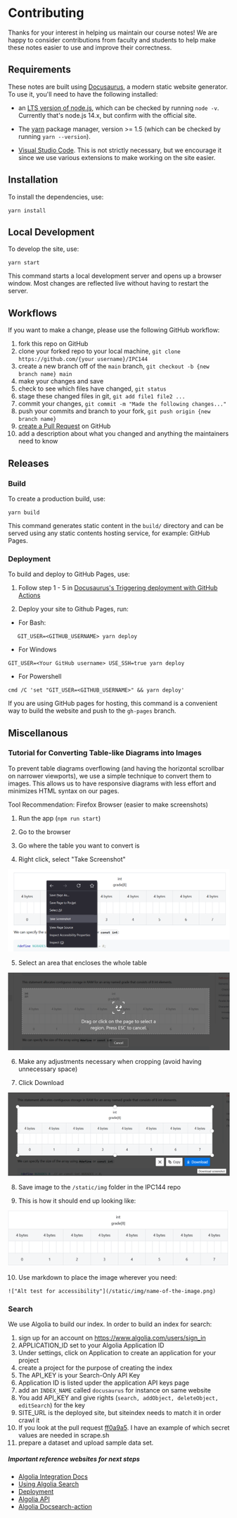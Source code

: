 # Contributing

Thanks for your interest in helping us maintain our course notes! We are happy to consider contributions from faculty and students to help make these notes easier to use and improve their correctness.

## Requirements

These notes are built using [Docusaurus](https://docusaurus.io/), a modern static website generator. To use it, you'll need to have the following installed:

- an [LTS version of node.js](https://nodejs.org/en/), which can be checked by running `node -v`.  Currently that's node.js 14.x, but confirm with the official site.

- The [yarn](https://classic.yarnpkg.com/en/docs/install#mac-stable) package manager, version >= 1.5 (which can be checked by running `yarn --version`).

- [Visual Studio Code](https://code.visualstudio.com/).  This is not strictly necessary, but we encourage it since we use various extensions to make working on the site easier.

## Installation

To install the dependencies, use:

```console
yarn install
```

## Local Development

To develop the site, use:

```console
yarn start
```

This command starts a local development server and opens up a browser window. Most changes are reflected live without having to restart the server.

## Workflows

If you want to make a change, please use the following GitHub workflow:

1. fork this repo on GitHub
1. clone your forked repo to your local machine, `git clone https://github.com/{your username}/IPC144`
1. create a new branch off of the `main` branch, `git checkout -b {new branch name} main`
1. make your changes and save
1. check to see which files have changed, `git status`
1. stage these changed files in git, `git add file1 file2 ...`
1. commit your changes, `git commit -m "Made the following changes..."`
1. push your commits and branch to your fork, `git push origin {new branch name}`
1. [create a Pull Request](https://docs.github.com/en/github/collaborating-with-pull-requests/proposing-changes-to-your-work-with-pull-requests/creating-a-pull-request) on GitHub
1. add a description about what you changed and anything the maintainers need to know

## Releases

### Build

To create a production build, use:

```console
yarn build
```

This command generates static content in the `build/` directory and can be served using any static contents hosting service, for example: GitHub Pages.

### Deployment

To build and deploy to GitHub Pages, use:
1. Follow step 1 - 5 in [Docusaurus's Triggering deployment with GitHub Actions](https://docusaurus.io/docs/deployment)

2. Deploy your site to Github Pages, run:
- For Bash: 
```console
   GIT_USER=<GITHUB_USERNAME> yarn deploy 
```
- For Windows
```console
GIT_USER=<Your GitHub username> USE_SSH=true yarn deploy
```
- For Powershell
```console
cmd /C 'set "GIT_USER=<GITHUB_USERNAME>" && yarn deploy'
```

If you are using GitHub pages for hosting, this command is a convenient way to build the website and push to the `gh-pages` branch.

## Miscellanous 

### Tutorial for Converting Table-like Diagrams into Images

To prevent table diagrams overflowing (and having the horizontal scrollbar on narrower viewports),
we use a simple technique to convert them to images. This allows us to have responsive diagrams 
with less effort and minimizes HTML syntax on our pages.

Tool Recommendation: Firefox Browser (easier to make screenshots)

1. Run the app (`npm run start`)

2. Go to the browser

3. Go where the table you want to convert is

4. Right click, select "Take Screenshot"

![](/img/take-screenshot.png)

5. Select an area that encloses the whole table

![](/img/click-to-select-region.png)

6. Make any adjustments necessary when cropping (avoid having unnecessary space)

7. Click Download

![](/img/download-selected-region.png)

8. Save image to the `/static/img` folder in the IPC144 repo

9. This is how it should end up looking like:

![](/img/result-of-converted-table.png)

10. Use markdown to place the image wherever you need:

```
!["Alt test for accessibility"](/static/img/name-of-the-image.png)
```


### Search

We use Algolia to build our index. In order to build an index for search:

1. sign up for an account on https://www.algolia.com/users/sign_in
2. APPLICATION_ID set to your Algolia Application ID
3. Under settings, click on Application to create an application for your project
3. create a project for the purpose of creating the index
4. The API_KEY is your Search-Only API Key
5. Application ID is listed upder the application API keys page
6. add an `INDEX_NAME` called `docusaurus` for instance on same website
7. You add API_KEY and give rights (`search, addObject, deleteObject, editSearch`) for the key
8. SITE_URL is the deployed site, but siteindex needs to match it in order crawl it
9.  If you look at the pull request [ff0a9a5](https://github.com/ycechungAI/IPC144/commit/ff0a9a5d6061a21813490e3329c5934bdc8eaeb1). I have an example of which secret values are needed in scrape.sh
10. prepare a dataset and upload sample data set.

##### Important reference websites for next steps

- [Algolia Integration Docs](https://docsearch.algolia.com/docs/integrations)
- [Using Algolia Search](https://docusaurus.io/docs/search#using-algolia-docsearch)
- [Deployment](https://docusaurus.io/docs/deployment)
- [Algolia API](https://docsearch.algolia.com/docs/api)
- [Algolia Docsearch-action](https://github.com/marketplace/actions/algolia-docsearch-action)

